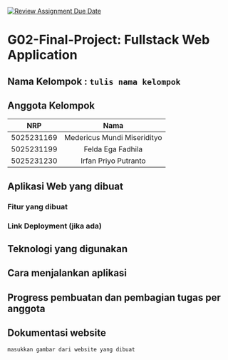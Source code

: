[![Review Assignment Due Date](https://classroom.github.com/assets/deadline-readme-button-22041afd0340ce965d47ae6ef1cefeee28c7c493a6346c4f15d667ab976d596c.svg)](https://classroom.github.com/a/K32wTABb)
# G02-Final-Project: Fullstack Web Application

## Nama Kelompok : `tulis nama kelompok`

## Anggota Kelompok
| NRP | Nama |
|:-----------:|:--------:|
| 5025231169  | Medericus Mundi Miseridityo |
| 5025231199  | Felda Ega Fadhila  |
| 5025231230  | Irfan Priyo Putranto  |

## Aplikasi Web yang dibuat

### Fitur yang dibuat

### Link Deployment (jika ada)

## Teknologi yang digunakan

## Cara menjalankan aplikasi

## Progress pembuatan dan pembagian tugas per anggota

## Dokumentasi website
`masukkan gambar dari website yang dibuat`
